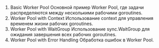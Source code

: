 1. Basic Worker Pool
   Основной пример Worker Pool, где задачи распределяются между несколькими рабочими goroutines.
2. Worker Pool with Context
   Использование context для управления временем жизни рабочих goroutines.
3. Worker Pool with WaitGroup
   Использование sync.WaitGroup для ожидания завершения всех рабочих goroutines.
4. Worker Pool with Error Handling
   Обработка ошибок в Worker Pool.

